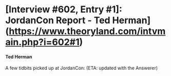 # [Interview #602, Entry #1]: JordanCon Report - Ted Herman](https://www.theoryland.com/intvmain.php?i=602#1)

#### Ted Herman

A few tidbits picked up at JordanCon: (ETA: updated with the Answerer)

